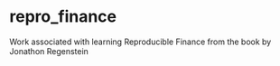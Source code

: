 # repro_finance
Work associated with learning Reproducible Finance from the book by Jonathon Regenstein
